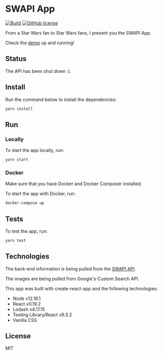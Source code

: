 # SWAPI App

[![Build](https://github.com/cyruzin/swapi-app/workflows/Build/badge.svg)](https://github.com/cyruzin/swapi-app/actions?query=workflow%3ABuild+branch%3Amaster) [![GitHub license](https://img.shields.io/github/license/Naereen/StrapDown.js.svg)](https://github.com/Naereen/StrapDown.js/blob/master/LICENSE)

From a Star Wars fan to Star Wars fans, I present you the SWAPI App.

Check the [demo](https://cyruzin.github.io/swapi-app/) up and running!

## Status

The API has been shut down :(.

## Install

Run the command below to install the dependencies:

```sh
yarn install
```

## Run 

### Locally

To start the app locally, run:

```sh
yarn start
```

### Docker

Make sure that you have Docker and Docker Composer installed.

To start the app with Docker, run:

```sh
docker-compose up 
```

## Tests

To test the app, run:

```sh
yarn test
```

## Technologies

The back-end information is being pulled from the [SWAPI API](https://swapi.co/).

The images are being pulled from Google's Custom Search API. 

This app was built with create-react-app and the following technologies:

- Node v12.16.1
- React v0.19.2
- Lodash v4.17.15
- Testing Library/React v9.3.2
- Vanilla CSS


## License

MIT
